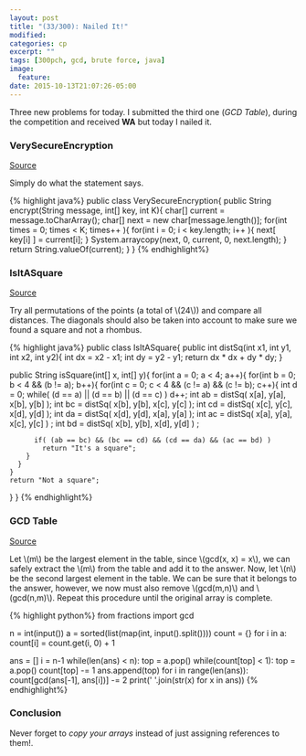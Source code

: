 ```yaml
---
layout: post
title: "(33/300): Nailed It!"
modified:
categories: cp
excerpt: ""
tags: [300pch, gcd, brute force, java]
image:
  feature:
date: 2015-10-13T21:07:26-05:00
---
```


Three new problems for today. I submitted the third one (*GCD Table*), during the competition and received **WA** but today I nailed it.

### VerySecureEncryption
<a href="http://community.topcoder.com/stat?c=problem_statement&pm=14005&rd=16548" target="_blank">Source</a>

Simply do what the statement says.

{% highlight java%}
public class VerySecureEncryption{
  public String encrypt(String message, int[] key, int K){
    char[] current = message.toCharArray();
    char[] next = new char[message.length()];
    for(int times = 0; times < K; times++ ){
      for(int i = 0; i < key.length; i++ ){
        next[ key[i] ] = current[i];
      }
      System.arraycopy(next, 0, current, 0, next.length);
    }
    return String.valueOf(current);
  }
}
{% endhighlight%}

### IsItASquare
<a href="http://community.topcoder.com/stat?c=problem_statement&pm=14004&rd=16548" target="_blank">Source</a>

Try all permutations of the points (a total of \\(24\\)) and compare all distances. The diagonals should also be taken into account to make sure we found a square and not a rhombus.

{% highlight java%}
public class IsItASquare{
  public int distSq(int x1, int y1, int x2, int y2){
    int dx = x2 - x1;
    int dy = y2 - y1;
    return dx * dx + dy * dy;
  }

  public String isSquare(int[] x, int[] y){
    for(int a = 0; a < 4; a++){
      for(int b = 0; b < 4 && (b != a); b++){
        for(int c = 0; c < 4 && (c != a) && (c != b); c++){
          int d = 0;
          while( (d == a) || (d == b) || (d == c) )
            d++;
          int ab = distSq( x[a], y[a], x[b], y[b] );
          int bc = distSq( x[b], y[b], x[c], y[c] );
          int cd = distSq( x[c], y[c], x[d], y[d] );
          int da = distSq( x[d], y[d], x[a], y[a] );
          int ac = distSq( x[a], y[a], x[c], y[c] ) ;
          int bd = distSq( x[b], y[b], x[d], y[d] ) ;

          if( (ab == bc) && (bc == cd) && (cd == da) && (ac == bd) )
            return "It's a square";
        }
      }
    }
    return "Not a square";
  }
}
{% endhighlight%}

### GCD Table
<a href="http://codeforces.com/problemset/problem/583/C" target="_blank">Source</a>

Let \\(m\\) be the largest element in the table, since \\(gcd(x, x) = x\\), we can safely extract the \\(m\\) from the table and add it to the answer. Now, let \\(n\\) be the second largest element in the table. We can be sure that it belongs to the answer, however, we now must also remove \\(gcd(m,n)\\) and \\(gcd(n,m)\\). Repeat this procedure until the original array is complete.


{% highlight python%}
from fractions import gcd

n = int(input())
a = sorted(list(map(int, input().split())))
count = {}
for i in a:
    count[i] = count.get(i, 0) + 1

ans = []
i = n-1
while(len(ans) < n):
    top = a.pop()
    while(count[top] < 1):
        top = a.pop()
    count[top] -= 1
    ans.append(top)
    for i in range(len(ans)):
        count[gcd(ans[-1], ans[i])] -= 2
print(' '.join(str(x) for x in ans))
{% endhighlight%}

### Conclusion

Never forget to *copy your arrays* instead of just assigning references to them!.

